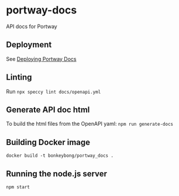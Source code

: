 # portway-docs
API docs for Portway

## Deployment
See [Deploying Portway Docs](https://portway.app/d/project/3/document/5)

## Linting
Run `npx speccy lint docs/openapi.yml`

## Generate API doc html
To build the html files from the OpenAPI yaml:
`npm run generate-docs`

## Building Docker image
`docker build -t bonkeybong/portway_docs .`

## Running the node.js server
`npm start`
